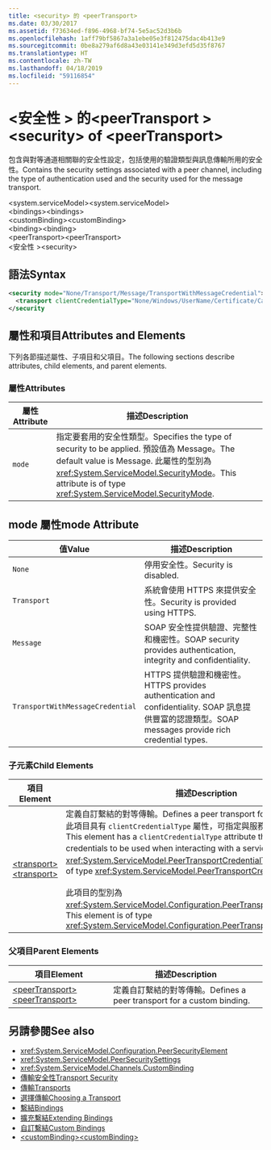 ```yaml
---
title: <security> 的 <peerTransport>
ms.date: 03/30/2017
ms.assetid: f73634ed-f896-4968-bf74-5e5ac52d3b6b
ms.openlocfilehash: 1aff79bf5867a3a1ebe05e3f812475dac4b413e9
ms.sourcegitcommit: 0be8a279af6d8a43e03141e349d3efd5d35f8767
ms.translationtype: HT
ms.contentlocale: zh-TW
ms.lasthandoff: 04/18/2019
ms.locfileid: "59116854"
---
```

# <a name="security-of-peertransport"></a><span data-ttu-id="73404-102">\<安全性 > 的\<peerTransport ></span><span class="sxs-lookup"><span data-stu-id="73404-102">\<security> of \<peerTransport></span></span>
<span data-ttu-id="73404-103">包含與對等通道相關聯的安全性設定，包括使用的驗證類型與訊息傳輸所用的安全性。</span><span class="sxs-lookup"><span data-stu-id="73404-103">Contains the security settings associated with a peer channel, including the type of authentication used and the security used for the message transport.</span></span>  
  
 <span data-ttu-id="73404-104">\<system.serviceModel></span><span class="sxs-lookup"><span data-stu-id="73404-104">\<system.serviceModel></span></span>  
<span data-ttu-id="73404-105">\<bindings></span><span class="sxs-lookup"><span data-stu-id="73404-105">\<bindings></span></span>  
<span data-ttu-id="73404-106">\<customBinding></span><span class="sxs-lookup"><span data-stu-id="73404-106">\<customBinding></span></span>  
<span data-ttu-id="73404-107">\<binding></span><span class="sxs-lookup"><span data-stu-id="73404-107">\<binding></span></span>  
<span data-ttu-id="73404-108">\<peerTransport></span><span class="sxs-lookup"><span data-stu-id="73404-108">\<peerTransport></span></span>  
<span data-ttu-id="73404-109">\<安全性 ></span><span class="sxs-lookup"><span data-stu-id="73404-109">\<security></span></span>  
  
## <a name="syntax"></a><span data-ttu-id="73404-110">語法</span><span class="sxs-lookup"><span data-stu-id="73404-110">Syntax</span></span>  
  
```xml  
<security mode="None/Transport/Message/TransportWithMessageCredential">
  <transport clientCredentialType="None/Windows/UserName/Certificate/CardSpace" />
</security
```  
  
## <a name="attributes-and-elements"></a><span data-ttu-id="73404-111">屬性和項目</span><span class="sxs-lookup"><span data-stu-id="73404-111">Attributes and Elements</span></span>  
 <span data-ttu-id="73404-112">下列各節描述屬性、子項目和父項目。</span><span class="sxs-lookup"><span data-stu-id="73404-112">The following sections describe attributes, child elements, and parent elements.</span></span>  
  
### <a name="attributes"></a><span data-ttu-id="73404-113">屬性</span><span class="sxs-lookup"><span data-stu-id="73404-113">Attributes</span></span>  
  
|<span data-ttu-id="73404-114">屬性</span><span class="sxs-lookup"><span data-stu-id="73404-114">Attribute</span></span>|<span data-ttu-id="73404-115">描述</span><span class="sxs-lookup"><span data-stu-id="73404-115">Description</span></span>|  
|---------------|-----------------|  
|`mode`|<span data-ttu-id="73404-116">指定要套用的安全性類型。</span><span class="sxs-lookup"><span data-stu-id="73404-116">Specifies the type of security to be applied.</span></span> <span data-ttu-id="73404-117">預設值為 Message。</span><span class="sxs-lookup"><span data-stu-id="73404-117">The default value is Message.</span></span> <span data-ttu-id="73404-118">此屬性的型別為 <xref:System.ServiceModel.SecurityMode>。</span><span class="sxs-lookup"><span data-stu-id="73404-118">This attribute is of type <xref:System.ServiceModel.SecurityMode>.</span></span>|  
  
## <a name="mode-attribute"></a><span data-ttu-id="73404-119">mode 屬性</span><span class="sxs-lookup"><span data-stu-id="73404-119">mode Attribute</span></span>  
  
|<span data-ttu-id="73404-120">值</span><span class="sxs-lookup"><span data-stu-id="73404-120">Value</span></span>|<span data-ttu-id="73404-121">描述</span><span class="sxs-lookup"><span data-stu-id="73404-121">Description</span></span>|  
|-----------|-----------------|  
|`None`|<span data-ttu-id="73404-122">停用安全性。</span><span class="sxs-lookup"><span data-stu-id="73404-122">Security is disabled.</span></span>|  
|`Transport`|<span data-ttu-id="73404-123">系統會使用 HTTPS 來提供安全性。</span><span class="sxs-lookup"><span data-stu-id="73404-123">Security is provided using HTTPS.</span></span>|  
|`Message`|<span data-ttu-id="73404-124">SOAP 安全性提供驗證、完整性和機密性。</span><span class="sxs-lookup"><span data-stu-id="73404-124">SOAP security provides authentication, integrity and confidentiality.</span></span>|  
|`TransportWithMessageCredential`|<span data-ttu-id="73404-125">HTTPS 提供驗證和機密性。</span><span class="sxs-lookup"><span data-stu-id="73404-125">HTTPS provides authentication and confidentiality.</span></span> <span data-ttu-id="73404-126">SOAP 訊息提供豐富的認證類型。</span><span class="sxs-lookup"><span data-stu-id="73404-126">SOAP messages provide rich credential types.</span></span>|  
  
### <a name="child-elements"></a><span data-ttu-id="73404-127">子元素</span><span class="sxs-lookup"><span data-stu-id="73404-127">Child Elements</span></span>  
  
|<span data-ttu-id="73404-128">項目</span><span class="sxs-lookup"><span data-stu-id="73404-128">Element</span></span>|<span data-ttu-id="73404-129">描述</span><span class="sxs-lookup"><span data-stu-id="73404-129">Description</span></span>|  
|-------------|-----------------|  
|[<span data-ttu-id="73404-130">\<transport></span><span class="sxs-lookup"><span data-stu-id="73404-130">\<transport></span></span>](../../../../../docs/framework/configure-apps/file-schema/wcf/transport-of-peertransport.md)|<span data-ttu-id="73404-131">定義自訂繫結的對等傳輸。</span><span class="sxs-lookup"><span data-stu-id="73404-131">Defines a peer transport for a custom binding.</span></span> <span data-ttu-id="73404-132">此項目具有 `clientCredentialType` 屬性，可指定與服務互動時所用的認證。</span><span class="sxs-lookup"><span data-stu-id="73404-132">This element has a `clientCredentialType` attribute that specifies the credentials to be used when interacting with a service.</span></span> <span data-ttu-id="73404-133">此屬性的型別為 <xref:System.ServiceModel.PeerTransportCredentialType>。</span><span class="sxs-lookup"><span data-stu-id="73404-133">This attribute is of type <xref:System.ServiceModel.PeerTransportCredentialType>.</span></span><br /><br /> <span data-ttu-id="73404-134">此項目的型別為 <xref:System.ServiceModel.Configuration.PeerTransportSecurityElement>。</span><span class="sxs-lookup"><span data-stu-id="73404-134">This element is of type <xref:System.ServiceModel.Configuration.PeerTransportSecurityElement>.</span></span>|  
  
### <a name="parent-elements"></a><span data-ttu-id="73404-135">父項目</span><span class="sxs-lookup"><span data-stu-id="73404-135">Parent Elements</span></span>  
  
|<span data-ttu-id="73404-136">項目</span><span class="sxs-lookup"><span data-stu-id="73404-136">Element</span></span>|<span data-ttu-id="73404-137">描述</span><span class="sxs-lookup"><span data-stu-id="73404-137">Description</span></span>|  
|-------------|-----------------|  
|[<span data-ttu-id="73404-138">\<peerTransport></span><span class="sxs-lookup"><span data-stu-id="73404-138">\<peerTransport></span></span>](../../../../../docs/framework/configure-apps/file-schema/wcf/peertransport.md)|<span data-ttu-id="73404-139">定義自訂繫結的對等傳輸。</span><span class="sxs-lookup"><span data-stu-id="73404-139">Defines a peer transport for a custom binding.</span></span>|  
  
## <a name="see-also"></a><span data-ttu-id="73404-140">另請參閱</span><span class="sxs-lookup"><span data-stu-id="73404-140">See also</span></span>

- <xref:System.ServiceModel.Configuration.PeerSecurityElement>
- <xref:System.ServiceModel.PeerSecuritySettings>
- <xref:System.ServiceModel.Channels.CustomBinding>
- [<span data-ttu-id="73404-141">傳輸安全性</span><span class="sxs-lookup"><span data-stu-id="73404-141">Transport Security</span></span>](../../../../../docs/framework/wcf/feature-details/transport-security.md)
- [<span data-ttu-id="73404-142">傳輸</span><span class="sxs-lookup"><span data-stu-id="73404-142">Transports</span></span>](../../../../../docs/framework/wcf/feature-details/transports.md)
- [<span data-ttu-id="73404-143">選擇傳輸</span><span class="sxs-lookup"><span data-stu-id="73404-143">Choosing a Transport</span></span>](../../../../../docs/framework/wcf/feature-details/choosing-a-transport.md)
- [<span data-ttu-id="73404-144">繫結</span><span class="sxs-lookup"><span data-stu-id="73404-144">Bindings</span></span>](../../../../../docs/framework/wcf/bindings.md)
- [<span data-ttu-id="73404-145">擴充繫結</span><span class="sxs-lookup"><span data-stu-id="73404-145">Extending Bindings</span></span>](../../../../../docs/framework/wcf/extending/extending-bindings.md)
- [<span data-ttu-id="73404-146">自訂繫結</span><span class="sxs-lookup"><span data-stu-id="73404-146">Custom Bindings</span></span>](../../../../../docs/framework/wcf/extending/custom-bindings.md)
- [<span data-ttu-id="73404-147">\<customBinding></span><span class="sxs-lookup"><span data-stu-id="73404-147">\<customBinding></span></span>](../../../../../docs/framework/configure-apps/file-schema/wcf/custombinding.md)

